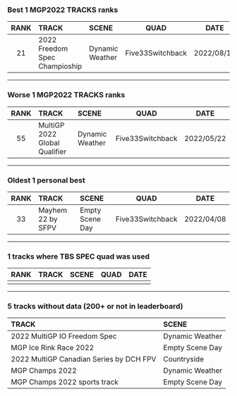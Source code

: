### Best 1 MGP2022 TRACKS ranks
|RANK|TRACK|SCENE|QUAD|DATE|
|:---:|:---|:---|:---:|:---:|
|21|2022 Freedom Spec Champioship|Dynamic Weather|Five33Switchback|2022/08/19|
---
### Worse 1 MGP2022 TRACKS ranks
|RANK|TRACK|SCENE|QUAD|DATE|
|:---:|:---|:---|:---:|:---:|
|55|MultiGP 2022 Global Qualifier|Dynamic Weather|Five33Switchback|2022/05/22|
---
### Oldest 1 personal best
|RANK|TRACK|SCENE|QUAD|DATE|
|:---:|:---|:---|:---:|:---:|
|33|Mayhem 22 by SFPV|Empty Scene Day|Five33Switchback|2022/04/08|
---
### 1 tracks where TBS SPEC quad was used
|RANK|TRACK|SCENE|QUAD|DATE|
|:---:|:---|:---|:---:|:---:|
||||||
---
### 5 tracks without data (200+ or not in leaderboard)
|TRACK|SCENE|
|:---|:---|
|2022 MultiGP IO Freedom Spec|Dynamic Weather|
|MGP Ice Rink Race 2022|Empty Scene Day|
|2022 MultiGP Canadian Series by DCH FPV|Countryside|
|MGP Champs 2022|Dynamic Weather|
|MGP Champs 2022 sports track|Empty Scene Day|

